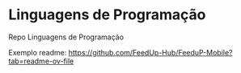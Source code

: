 # Linguagens de Programação
Repo Linguagens de Programação

Exemplo readme:
https://github.com/FeedUp-Hub/FeeduP-Mobile?tab=readme-ov-file
